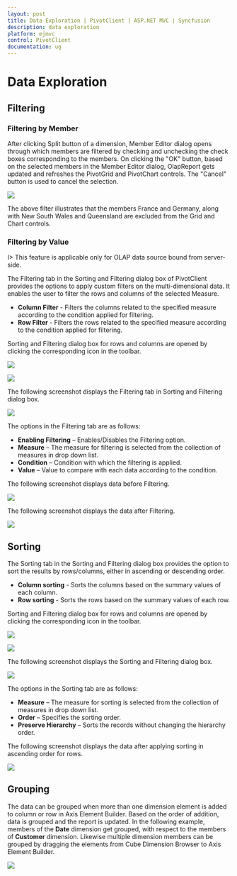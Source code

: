 ```yaml
---
layout: post
title: Data Exploration | PivotClient | ASP.NET MVC | Syncfusion
description: data exploration
platform: ejmvc
control: PivotClient
documentation: ug
---
```


# Data Exploration

## Filtering

### Filtering by Member

After clicking Split button of a dimension, Member Editor dialog opens through which members are filtered by checking and unchecking the check boxes corresponding to the members.  On clicking the "OK" button, based on the selected members in the Member Editor dialog, OlapReport gets updated and refreshes the PivotGrid and PivotChart controls.  The "Cancel" button is used to cancel the selection.

![](Data-Exploration_images/filtering.png)

The above filter illustrates that the members France and Germany, along with New South Wales and Queensland are excluded from the Grid and Chart controls.

### Filtering by Value

I> This feature is applicable only for OLAP data source bound from server-side.

The Filtering tab in the Sorting and Filtering dialog box of PivotClient provides the options to apply custom filters on the multi-dimensional data. It enables the user to filter the rows and columns of the selected Measure.

* **Column Filter** - Filters the columns related to the specified measure according to the condition applied for filtering. 
* **Row Filter** - Filters the rows related to the specified measure according to the condition applied for filtering.

Sorting and Filtering dialog box for rows and columns are opened by clicking the corresponding icon in the toolbar.

![](Data-Exploration_images/columnfilter.png)

![](Data-Exploration_images/filterbyvalue.png)

The following screenshot displays the Filtering tab in Sorting and Filtering dialog box.  

![](Data-Exploration_images/filtertthevalue.png)

The options in the Filtering tab are as follows:

* **Enabling Filtering** – Enables/Disables the Filtering option.
* **Measure** – The measure for filtering is selected from the collection of measures in drop down list.
* **Condition** – Condition with which the filtering is applied.
* **Value** – Value to compare with each data according to the condition.

The following screenshot displays data before Filtering.

![](Data-Exploration_images/beforefiltering.png)

The following screenshot displays the data after Filtering.

![](Data-Exploration_images/afterfiltering.png)

## Sorting

The Sorting tab in the Sorting and Filtering dialog box provides the option to sort the results by rows/columns, either in ascending or descending order.
  
* **Column sorting** - Sorts the columns based on the summary values of each column.
* **Row sorting** - Sorts the rows based on the summary values of each row.

Sorting and Filtering dialog box for rows and columns are opened by clicking the corresponding icon in the toolbar.

![](Data-Exploration_images/columnsort.png)

![](Data-Exploration_images/rowsort.png)

The following screenshot displays the Sorting and Filtering dialog box.  

![](Data-Exploration_images/sorting.png)

The options in the Sorting tab are as follows:

* **Measure** – The measure for sorting is selected from the collection of measures in drop down list.
* **Order** – Specifies the sorting order.
* **Preserve Hierarchy** – Sorts the records without changing the hierarchy order.

The following screenshot displays the data after applying sorting in ascending order for rows.

![](Data-Exploration_images/beforesorting.png)

## Grouping

The data can be grouped when more than one dimension element is added to column or row in Axis Element Builder.  Based on the order of addition, data is grouped and the report is updated. In the following example, members of the **Date** dimension get grouped, with respect to the members of **Customer** dimension.  Likewise multiple dimension members can be grouped by dragging the elements from Cube Dimension Browser to Axis Element Builder. 

![](Data-Exploration_images/grouping.png)


